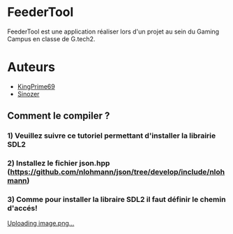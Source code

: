 # FeederTool
FeederTool est une application réaliser lors d'un projet au sein du Gaming Campus en classe de G.tech2.

# Auteurs 
- [KingPrime69](https://github.com/KingPrime69)
- [Sinozer](https://github.com/Sinozer)

## Comment le compiler ?

### 1) Veuillez suivre ce tutoriel permettant d'installer la librairie SDL2 

### 2) Installez le fichier json.hpp (https://github.com/nlohmann/json/tree/develop/include/nlohmann)

### 3) Comme pour installer la libraire SDL2 il faut définir le chemin d'accés!

[Uploading image.png…]()

